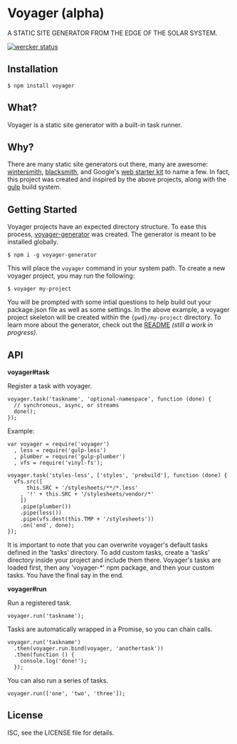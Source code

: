 Voyager (alpha)
===============

A STATIC SITE GENERATOR FROM THE EDGE OF THE SOLAR SYSTEM.

[![wercker status](https://app.wercker.com/status/a6a9346cd1fa1d24d19799d710ddab22/m "wercker status")](https://app.wercker.com/project/bykey/a6a9346cd1fa1d24d19799d710ddab22)

Installation
------------

    $ npm install voyager

What?
-----

Voyager is a static site generator with a built-in task runner.

Why?
----

There are many static site generators out there, many are awesome:
[wintersmith](http://wintersmith.io/), [blacksmith](http://blacksmith.jit.su/),
and Google's [web starter kit](https://developers.google.com/web/starter-kit/)
to name a few. In fact, this project was created and inspired by the above 
projects, along with the [gulp](http://gulpjs.com/) build system.

Getting Started
---------------

Voyager projects have an expected directory structure. To ease this process,
[voyager-generator](https://github.com/davidglivar/voyager-generator) was 
created. The generator is meant to be installed globally.

    $ npm i -g voyager-generator

This will place the `voyager` command in your system path. To create a new
voyager project, you may run the following:

    $ voyager my-project

You will be prompted with some intial questions to help build out your
package.json file as well as some settings. In the above example, a voyager
project skeleton will be created within the `{pwd}/my-project` directory. To
learn more about the generator, check out the 
[README](https://github.com/davidglivar/voyager-generator/blob/develop/README.md)
_(still a work in progress)_.

API
---

**voyager#task**

Register a task with voyager.

    voyager.task('taskname', 'optional-namespace', function (done) {
      // synchronous, async, or streams
      done();
    });
	
Example:

    var voyager = require('voyager')
      , less = require('gulp-less')
      , plumber = require('gulp-plumber')
      , vfs = require('vinyl-fs');

    voyager.task('styles-less', ['styles', 'prebuild'], function (done) {
      vfs.src([
          this.SRC + '/stylesheets/**/*.less'
        , '!' + this.SRC + '/stylesheets/vendor/*'
        ])
        .pipe(plumber())
        .pipe(less())
        .pipe(vfs.dest(this.TMP + '/stylesheets'))
        .on('end', done);
    });
	
It is important to note that you can overwrite voyager's default tasks defined 
in the 'tasks' directory. To add custom tasks, create a 'tasks' directory inside 
your project and include them there. Voyager's tasks are loaded first, then any 
'voyager-*' npm package, and then your custom tasks. You have the final say in 
the end.

**voyager#run**

Run a registered task.

    voyager.run('taskname');
	
Tasks are automatically wrapped in a Promise, so you can chain calls.

    voyager.run('taskname')
      .then(voyager.run.bind(voyager, 'anothertask'))
      .then(function () {
        console.log('done!');
      });

You can also run a series of tasks.

    voyager.run(['one', 'two', 'three']);

License
-------

ISC, see the LICENSE file for details.
